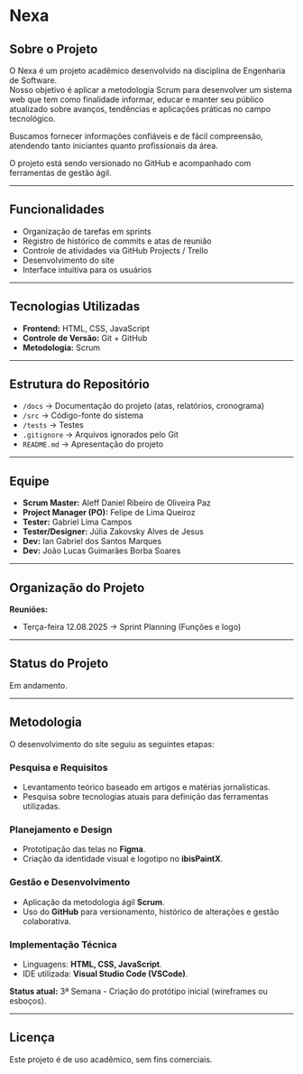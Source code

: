 # Nexa

## Sobre o Projeto

O Nexa é um projeto acadêmico desenvolvido na disciplina de Engenharia de Software.  
Nosso objetivo é aplicar a metodologia Scrum para desenvolver um sistema web que tem como finalidade informar, educar e manter seu público atualizado sobre avanços, tendências e aplicações práticas no campo tecnológico.  

Buscamos fornecer informações confiáveis e de fácil compreensão, atendendo tanto iniciantes quanto profissionais da área.  

O projeto está sendo versionado no GitHub e acompanhado com ferramentas de gestão ágil.  

---

## Funcionalidades

- Organização de tarefas em sprints  
- Registro de histórico de commits e atas de reunião  
- Controle de atividades via GitHub Projects / Trello  
- Desenvolvimento do site  
- Interface intuitiva para os usuários  

---

## Tecnologias Utilizadas

- **Frontend:** HTML, CSS, JavaScript  
- **Controle de Versão:** Git + GitHub  
- **Metodologia:** Scrum  

---

## Estrutura do Repositório

- `/docs` → Documentação do projeto (atas, relatórios, cronograma)  
- `/src` → Código-fonte do sistema  
- `/tests` → Testes  
- `.gitignore` → Arquivos ignorados pelo Git  
- `README.md` → Apresentação do projeto  

---

## Equipe

- **Scrum Master:** Aleff Daniel Ribeiro de Oliveira Paz  
- **Project Manager (PO):** Felipe de Lima Queiroz  
- **Tester:** Gabriel Lima Campos  
- **Tester/Designer:** Júlia Zakovsky Alves de Jesus  
- **Dev:** Ian Gabriel dos Santos Marques  
- **Dev:** João Lucas Guimarães Borba Soares  

---

## Organização do Projeto

**Reuniões:**  
- Terça-feira 12.08.2025 → Sprint Planning (Funções e logo)

---

## Status do Projeto

Em andamento.  

---

## Metodologia

O desenvolvimento do site seguiu as seguintes etapas:  

### Pesquisa e Requisitos
- Levantamento teórico baseado em artigos e matérias jornalísticas.  
- Pesquisa sobre tecnologias atuais para definição das ferramentas utilizadas.  

### Planejamento e Design
- Prototipação das telas no **Figma**.  
- Criação da identidade visual e logotipo no **ibisPaintX**.  

### Gestão e Desenvolvimento
- Aplicação da metodologia ágil **Scrum**.  
- Uso do **GitHub** para versionamento, histórico de alterações e gestão colaborativa.  

### Implementação Técnica
- Linguagens: **HTML, CSS, JavaScript**.  
- IDE utilizada: **Visual Studio Code (VSCode)**.  

**Status atual:** 3ª Semana - Criação do protótipo inicial (wireframes ou esboços).  

---

## Licença

Este projeto é de uso acadêmico, sem fins comerciais.
